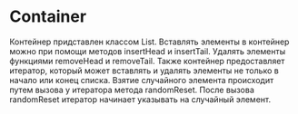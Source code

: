 # Container
Контейнер придставлен классом List.
Вставлять элементы в контейнер можно при помощи методов insertHead и insertTail. Удалять элементы функциями removeHead и removeTail. Также контейнер предоставляет итератор, который может вставлять и удалять элементы не только в начало или конец списка.
Взятие случайного элемента происходит путем вызова у итератора метода randomReset. После вызова randomReset итератор начинает указывать на случайный элемент. 
